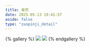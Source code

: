 ```yaml
---
title: 单页
date: 2025-05-13 19:41:57
aside: false
type: "zuopinji_detail"
---
```


{% gallery %}
![](/danye/index/单页_01.png)
![](/danye/index/单页_02.png)
{% endgallery %}

<!-- ![](https://cdn.jsdelivr.net/gh/LUCKYLIYONGHHUI/picture@main/%E5%8D%95%E9%A1%B5_01.png)
![](https://cdn.jsdelivr.net/gh/LUCKYLIYONGHHUI/picture@main/%E5%8D%95%E9%A1%B5_02.png) -->